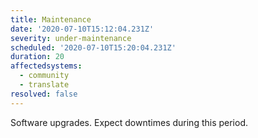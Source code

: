 ```yaml
---
title: Maintenance  
date: '2020-07-10T15:12:04.231Z'  
severity: under-maintenance  
scheduled: '2020-07-10T15:20:04.231Z'  
duration: 20  
affectedsystems:
  - community
  - translate
resolved: false
---
```

Software upgrades. Expect downtimes during this period.

<!--- language code: en -->
